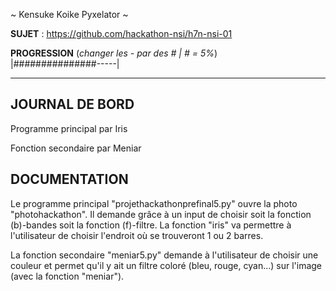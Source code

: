 ~ Kensuke Koike Pyxelator ~

**SUJET** : https://github.com/hackathon-nsi/h7n-nsi-01

**PROGRESSION** (*changer les - par des # | # = 5%*)<br />
|###############-----|

<hr />
<!-- ne pas effacer les lignes ci-dessus et mettre à jour la progression régulièrement -->

## JOURNAL DE BORD

Programme principal par Iris

Fonction secondaire par Meniar

## DOCUMENTATION
Le programme principal "projethackathonprefinal5.py" ouvre la photo "photohackathon". Il demande grâce à un input de choisir soit la fonction (b)-bandes soit la fonction (f)-filtre. La fonction "iris" va permettre à l'utilisateur de choisir l'endroit où se trouveront 1 ou 2 barres. 

La fonction secondaire "meniar5.py" demande à l'utilisateur de choisir une couleur et permet qu'il y ait un filtre coloré (bleu, rouge, cyan...) sur l'image (avec la fonction "meniar"). 
